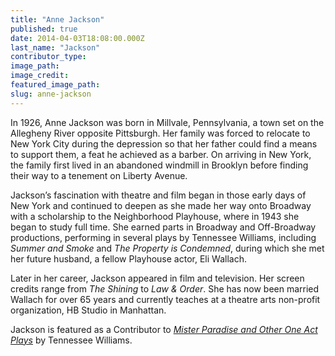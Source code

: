 ```yaml
---
title: "Anne Jackson"
published: true
date: 2014-04-03T18:08:00.000Z
last_name: "Jackson"
contributor_type:
image_path:
image_credit:
featured_image_path:
slug: anne-jackson
---
```


In 1926, Anne Jackson was born in Millvale, Pennsylvania, a town set on the Allegheny River opposite Pittsburgh. Her family was forced to relocate to New York City during the depression so that her father could find a means to support them, a feat he achieved as a barber. On arriving in New York, the family first lived in an abandoned windmill in Brooklyn before finding their way to a tenement on Liberty Avenue.

Jackson’s fascination with theatre and film began in those early days of New York and continued to deepen as she made her way onto Broadway with a scholarship to the Neighborhood Playhouse, where in 1943 she began to study full time. She earned parts in Broadway and Off-Broadway productions, performing in several plays by Tennessee Williams, including _Summer and Smoke_ and _The Property is Condemned_, during which she met her future husband, a fellow Playhouse actor, Eli Wallach.

Later in her career, Jackson appeared in film and television. Her screen credits range from _The Shining_ to _Law & Order_. She has now been married Wallach for over 65 years and currently teaches at a theatre arts non-profit organization, HB Studio in Manhattan.

Jackson is featured as a Contributor to [_Mister Paradise and Other One Act Plays_](http://ndbooks.com/book/mister-paradise-other-one-act-plays) by Tennessee Williams.

